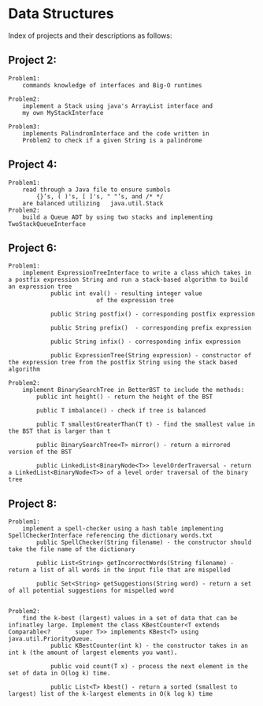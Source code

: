 # Data Structures
Index of projects and their descriptions as follows:


## Project 2:
	Problem1:
		commands knowledge of interfaces and Big-O runtimes 
		
	Problem2:
		implement a Stack using java's ArrayList interface and 
		my own MyStackInterface
		
	Problem3:
		implements PalindromInterface and the code written in
		Problem2 to check if a given String is a palindrome
		

## Project 4:
	Problem1:
		read through a Java file to ensure sumbols 
			{}’s, ( )'s, [ ]'s, " "’s, and /* */ 
		are balanced utilizing   java.util.Stack
	Problem2:
		build a Queue ADT by using two stacks and implementing TwoStackQueueInterface
	
		
## Project 6:
	Problem1:
		implement ExpressionTreeInterface to write a class which takes in a postfix expression String and run a stack-based algorithm to build an expression tree
				public int eval() - resulting integer value 
						     of the expression tree 
						     
				public String postfix() - corresponding postfix expression
				
				public String prefix()	- corresponding prefix expression
				
				public String infix() - corresponding infix expression		   
				
				public ExpressionTree(String expression) - constructor of the expression tree from the postfix String using the stack based algorithm
									     
	Problem2:
		implement BinarySearchTree in BetterBST to include the methods:
			public int height() - return the height of the BST
			
			public T imbalance() - check if tree is balanced
			
			public T smallestGreaterThan(T t) - find the smallest value in the BST that is larger than t
			
			public BinarySearchTree<T> mirror() - return a mirrored version of the BST
			
			public LinkedList<BinaryNode<T>> levelOrderTraversal - return a LinkedList<BinaryNode<T>> of a level order traversal of the binary tree
			
## Project 8:
	Problem1:
		implement a spell-checker using a hash table implementing SpellCheckerInterface referencing the dictionary words.txt
			public SpellChecker(String filename) - the constructor should take the file name of the dictionary

			public List<String> getIncorrectWords(String filename) - return a list of all words in the input file that are mispelled

			public Set<String> getSuggestions(String word) - return a set of all potential suggestions for mispelled word

	
	Problem2:
		find the k-best (largest) values in a set of data that can be infinatley large. Implement the class KBestCounter<T extends Comparable<?       super T>> implements KBest<T> using java.util.PriorityQueue.			
				public KBestCounter(int k) - the constructor takes in an int k (the amount of largest elements you want). 

				public void count(T x) - process the next element in the set of data in O(log k) time.

				public List<T> kbest() - return a sorted (smallest to largest) list of the k-largest elements in O(k log k) time

